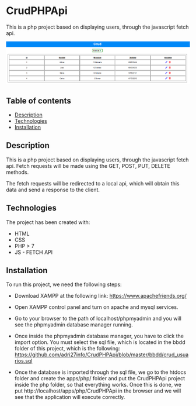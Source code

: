 # CrudPHPApi

This is a php project based on displaying users, through the javascript fetch api.

![Image text](img/app-preview1.png)

## Table of contents

- [Description](#description)
- [Technologies](#technologies)
- [Installation](#installation)

## Description

This is a php project based on displaying users, through the javascript fetch api. Fetch requests will be made using the GET, POST, PUT, DELETE methods.

The fetch requests will be redirected to a local api, which will obtain this data and send a response to the client.

## Technologies

The project has been created with:

- HTML
- CSS
- PHP > 7
- JS - FETCH API

## Installation

To run this project, we need the following steps:

- Download XAMPP at the following link: https://www.apachefriends.org/

- Open XAMPP control panel and turn on apache and mysql services.

- Go to your browser to the path of localhost/phpmyadmin and you will see the phpmyadmin database manager running.

- Once inside the phpmyadmin database manager, you have to click the import option. You must select the sql file, which is located in the bbdd folder of this project, which is the following: https://github.com/adri27info/CrudPHPApi/blob/master/bbdd/crud_usuarios.sql

- Once the database is imported through the sql file, we go to the htdocs folder and create the apps/php/ folder and put the CrudPHPApi project inside the php folder, so that everything works. Once this is done, we put http://localhost/apps/php/CrudPHPApi in the browser and we will see that the application will execute correctly.
